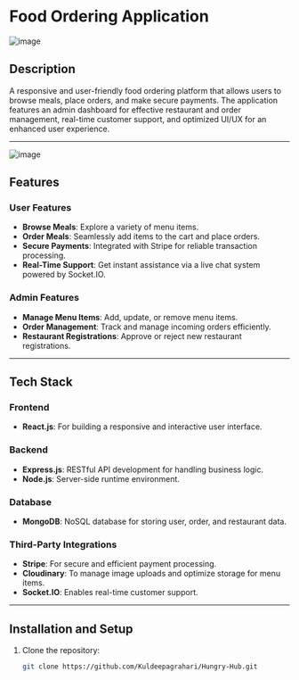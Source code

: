 # Food Ordering Application
![image](https://github.com/user-attachments/assets/24f93d2c-d19a-450d-b2b5-0c546ff9edb3)

## Description
A responsive and user-friendly food ordering platform that allows users to browse meals, place orders, and make secure payments. The application features an admin dashboard for effective restaurant and order management, real-time customer support, and optimized UI/UX for an enhanced user experience.

---
![image](https://github.com/user-attachments/assets/2c3d1a70-6bab-4f82-85a5-be39a3591b60)

## Features

### User Features
- **Browse Meals**: Explore a variety of menu items.
- **Order Meals**: Seamlessly add items to the cart and place orders.
- **Secure Payments**: Integrated with Stripe for reliable transaction processing.
- **Real-Time Support**: Get instant assistance via a live chat system powered by Socket.IO.

### Admin Features
- **Manage Menu Items**: Add, update, or remove menu items.
- **Order Management**: Track and manage incoming orders efficiently.
- **Restaurant Registrations**: Approve or reject new restaurant registrations.

---

## Tech Stack

### Frontend
- **React.js**: For building a responsive and interactive user interface.

### Backend
- **Express.js**: RESTful API development for handling business logic.
- **Node.js**: Server-side runtime environment.

### Database
- **MongoDB**: NoSQL database for storing user, order, and restaurant data.

### Third-Party Integrations
- **Stripe**: For secure and efficient payment processing.
- **Cloudinary**: To manage image uploads and optimize storage for menu items.
- **Socket.IO**: Enables real-time customer support.

---

## Installation and Setup

1. Clone the repository:
   ```bash
   git clone https://github.com/Kuldeepagrahari/Hungry-Hub.git
